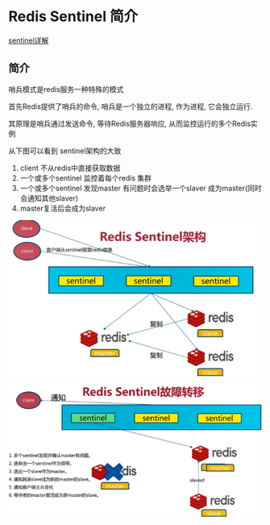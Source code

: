# Redis Sentinel 简介

[sentinel详解](https://www.cnblogs.com/kevingrace/p/9004460.html)



## 简介

哨兵模式是redis服务一种特殊的模式

首先Redis提供了哨兵的命令, 哨兵是一个独立的进程, 作为进程, 它会独立运行. 

其原理是哨兵通过发送命令, 等待Redis服务器响应, 从而监控运行的多个Redis实例



从下图可以看到 sentinel架构的大致

1. client 不从redis中直接获取数据
2. 一个或多个sentinel 监控着每个redis 集群
3. 一个或多个sentinel 发现master 有问题时会选举一个slaver 成为master(同时会通知其他slaver)
4. master复活后会成为slaver

 ![sentinel架构](哨兵.assets\1571405861304.png)

![sentinel架构2](哨兵.assets\1571406105938.png)



